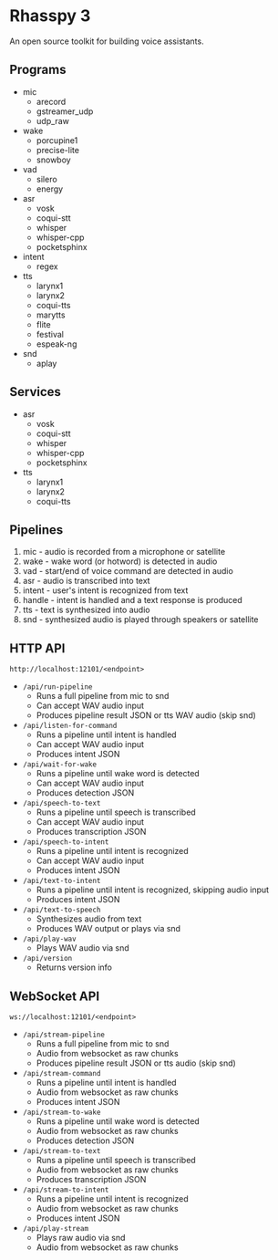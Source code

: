 # Rhasspy 3

An open source toolkit for building voice assistants.


## Programs

* mic
    * arecord
    * gstreamer_udp
    * udp_raw
* wake 
    * porcupine1
    * precise-lite
    * snowboy
* vad
    * silero
    * energy
* asr 
    * vosk
    * coqui-stt
    * whisper
    * whisper-cpp
    * pocketsphinx
* intent
    * regex
* tts 
    * larynx1
    * larynx2
    * coqui-tts
    * marytts
    * flite
    * festival
    * espeak-ng
* snd
    * aplay
    
    
## Services

* asr
    * vosk
    * coqui-stt
    * whisper
    * whisper-cpp
    * pocketsphinx
* tts
    * larynx1
    * larynx2
    * coqui-tts


## Pipelines

1. mic - audio is recorded from a microphone or satellite
2. wake - wake word (or hotword) is detected in audio
3. vad - start/end of voice command are detected in audio
4. asr - audio is transcribed into text
5. intent - user's intent is recognized from text
6. handle - intent is handled and a text response is produced
7. tts - text is synthesized into audio
8. snd - synthesized audio is played through speakers or satellite


## HTTP API

`http://localhost:12101/<endpoint>`

* `/api/run-pipeline`
    * Runs a full pipeline from mic to snd
    * Can accept WAV audio input
    * Produces pipeline result JSON or tts WAV audio (skip snd)
* `/api/listen-for-command`
    * Runs a pipeline until intent is handled
    * Can accept WAV audio input
    * Produces intent JSON
* `/api/wait-for-wake`
    * Runs a pipeline until wake word is detected
    * Can accept WAV audio input
    * Produces detection JSON
* `/api/speech-to-text`
    * Runs a pipeline until speech is transcribed
    * Can accept WAV audio input
    * Produces transcription JSON
* `/api/speech-to-intent`
    * Runs a pipeline until intent is recognized
    * Can accept WAV audio input
    * Produces intent JSON
* `/api/text-to-intent`
    * Runs a pipeline until intent is recognized, skipping audio input
    * Produces intent JSON
* `/api/text-to-speech`
    * Synthesizes audio from text
    * Produces WAV output or plays via snd
* `/api/play-wav`
    * Plays WAV audio via snd
* `/api/version`
    * Returns version info

## WebSocket API

`ws://localhost:12101/<endpoint>`

* `/api/stream-pipeline`
    * Runs a full pipeline from mic to snd
    * Audio from websocket as raw chunks
    * Produces pipeline result JSON or tts audio (skip snd)
* `/api/stream-command`
    * Runs a pipeline until intent is handled
    * Audio from websocket as raw chunks
    * Produces intent JSON
* `/api/stream-to-wake`
    * Runs a pipeline until wake word is detected
    * Audio from websocket as raw chunks
    * Produces detection JSON
* `/api/stream-to-text`
    * Runs a pipeline until speech is transcribed
    * Audio from websocket as raw chunks
    * Produces transcription JSON
* `/api/stream-to-intent`
    * Runs a pipeline until intent is recognized
    * Audio from websocket as raw chunks
    * Produces intent JSON
* `/api/play-stream`
    * Plays raw audio via snd
    * Audio from websocket as raw chunks
